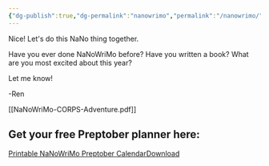 ```yaml
---
{"dg-publish":true,"dg-permalink":"nanowrimo","permalink":"/nanowrimo/","title":"NaNoWriMo","noteIcon":"","created":"","updated":""}
---
```



Nice! Let's do this NaNo thing together.

Have you ever done NaNoWriMo before? Have you written a book? What are you most excited about this year?

Let me know!

\-Ren

[[NaNoWriMo-CORPS-Adventure.pdf]]

## Get your free Preptober planner here:

[Printable NaNoWriMo Preptober Calendar](https://chaoticorganized.com/wp-content/uploads/2021/10/2021-Modern-Weekly-Calendar-with-watercolour-leaves.pdf)[Download](https://chaoticorganized.com/wp-content/uploads/2021/10/2021-Modern-Weekly-Calendar-with-watercolour-leaves.pdf)
